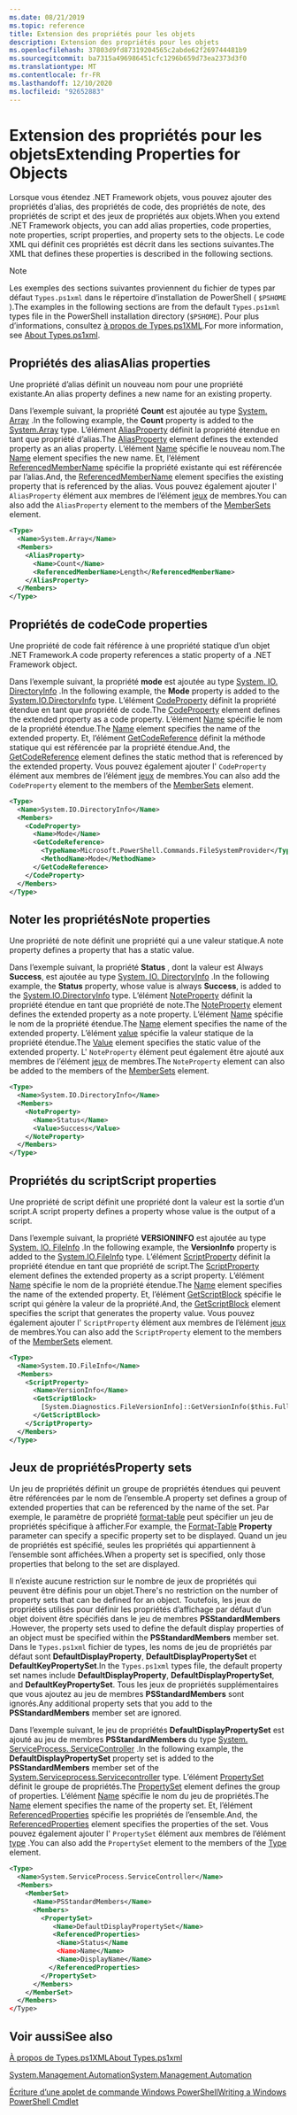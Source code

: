 ```yaml
---
ms.date: 08/21/2019
ms.topic: reference
title: Extension des propriétés pour les objets
description: Extension des propriétés pour les objets
ms.openlocfilehash: 37803d9fd87319204565c2abde62f269744481b9
ms.sourcegitcommit: ba7315a496986451cfc1296b659d73ea2373d3f0
ms.translationtype: MT
ms.contentlocale: fr-FR
ms.lasthandoff: 12/10/2020
ms.locfileid: "92652883"
---
```

# <a name="extending-properties-for-objects"></a><span data-ttu-id="d3170-103">Extension des propriétés pour les objets</span><span class="sxs-lookup"><span data-stu-id="d3170-103">Extending Properties for Objects</span></span>

<span data-ttu-id="d3170-104">Lorsque vous étendez .NET Framework objets, vous pouvez ajouter des propriétés d’alias, des propriétés de code, des propriétés de note, des propriétés de script et des jeux de propriétés aux objets.</span><span class="sxs-lookup"><span data-stu-id="d3170-104">When you extend .NET Framework objects, you can add alias properties, code properties, note properties, script properties, and property sets to the objects.</span></span> <span data-ttu-id="d3170-105">Le code XML qui définit ces propriétés est décrit dans les sections suivantes.</span><span class="sxs-lookup"><span data-stu-id="d3170-105">The XML that defines these properties is described in the following sections.</span></span>

> [!NOTE]
> <span data-ttu-id="d3170-106">Les exemples des sections suivantes proviennent du fichier de types par défaut `Types.ps1xml` dans le répertoire d’installation de PowerShell ( `$PSHOME` ).</span><span class="sxs-lookup"><span data-stu-id="d3170-106">The examples in the following sections are from the default `Types.ps1xml` types file in the PowerShell installation directory (`$PSHOME`).</span></span> <span data-ttu-id="d3170-107">Pour plus d’informations, consultez [à propos de Types.ps1XML](/powershell/module/microsoft.powershell.core/about/about_types.ps1xml).</span><span class="sxs-lookup"><span data-stu-id="d3170-107">For more information, see [About Types.ps1xml](/powershell/module/microsoft.powershell.core/about/about_types.ps1xml).</span></span>

## <a name="alias-properties"></a><span data-ttu-id="d3170-108">Propriétés des alias</span><span class="sxs-lookup"><span data-stu-id="d3170-108">Alias properties</span></span>

<span data-ttu-id="d3170-109">Une propriété d’alias définit un nouveau nom pour une propriété existante.</span><span class="sxs-lookup"><span data-stu-id="d3170-109">An alias property defines a new name for an existing property.</span></span>

<span data-ttu-id="d3170-110">Dans l’exemple suivant, la propriété **Count** est ajoutée au type [System. Array](/dotnet/api/System.Array) .</span><span class="sxs-lookup"><span data-stu-id="d3170-110">In the following example, the **Count** property is added to the [System.Array](/dotnet/api/System.Array) type.</span></span> <span data-ttu-id="d3170-111">L’élément [AliasProperty](/dotnet/api/system.management.automation.psaliasproperty) définit la propriété étendue en tant que propriété d’alias.</span><span class="sxs-lookup"><span data-stu-id="d3170-111">The [AliasProperty](/dotnet/api/system.management.automation.psaliasproperty) element defines the extended property as an alias property.</span></span> <span data-ttu-id="d3170-112">L’élément [Name](/dotnet/api/system.management.automation.psmemberinfo.name) spécifie le nouveau nom.</span><span class="sxs-lookup"><span data-stu-id="d3170-112">The [Name](/dotnet/api/system.management.automation.psmemberinfo.name) element specifies the new name.</span></span> <span data-ttu-id="d3170-113">Et, l’élément [ReferencedMemberName](/dotnet/api/system.management.automation.psaliasproperty.referencedmembername) spécifie la propriété existante qui est référencée par l’alias.</span><span class="sxs-lookup"><span data-stu-id="d3170-113">And, the [ReferencedMemberName](/dotnet/api/system.management.automation.psaliasproperty.referencedmembername) element specifies the existing property that is referenced by the alias.</span></span> <span data-ttu-id="d3170-114">Vous pouvez également ajouter l' `AliasProperty` élément aux membres de l’élément [jeux](/dotnet/api/system.management.automation.psmemberset) de membres.</span><span class="sxs-lookup"><span data-stu-id="d3170-114">You can also add the `AliasProperty` element to the members of the [MemberSets](/dotnet/api/system.management.automation.psmemberset) element.</span></span>

```xml
<Type>
  <Name>System.Array</Name>
  <Members>
    <AliasProperty>
      <Name>Count</Name>
      <ReferencedMemberName>Length</ReferencedMemberName>
    </AliasProperty>
  </Members>
</Type>
```

## <a name="code-properties"></a><span data-ttu-id="d3170-115">Propriétés de code</span><span class="sxs-lookup"><span data-stu-id="d3170-115">Code properties</span></span>

<span data-ttu-id="d3170-116">Une propriété de code fait référence à une propriété statique d’un objet .NET Framework.</span><span class="sxs-lookup"><span data-stu-id="d3170-116">A code property references a static property of a .NET Framework object.</span></span>

<span data-ttu-id="d3170-117">Dans l’exemple suivant, la propriété **mode** est ajoutée au type [System. IO. DirectoryInfo](/dotnet/api/System.IO.DirectoryInfo) .</span><span class="sxs-lookup"><span data-stu-id="d3170-117">In the following example, the **Mode** property is added to the [System.IO.DirectoryInfo](/dotnet/api/System.IO.DirectoryInfo) type.</span></span> <span data-ttu-id="d3170-118">L’élément [CodeProperty](/dotnet/api/system.management.automation.pscodeproperty) définit la propriété étendue en tant que propriété de code.</span><span class="sxs-lookup"><span data-stu-id="d3170-118">The [CodeProperty](/dotnet/api/system.management.automation.pscodeproperty) element defines the extended property as a code property.</span></span> <span data-ttu-id="d3170-119">L’élément [Name](/dotnet/api/system.management.automation.psmemberinfo.name) spécifie le nom de la propriété étendue.</span><span class="sxs-lookup"><span data-stu-id="d3170-119">The [Name](/dotnet/api/system.management.automation.psmemberinfo.name) element specifies the name of the extended property.</span></span> <span data-ttu-id="d3170-120">Et, l’élément [GetCodeReference](/dotnet/api/system.management.automation.pscodeproperty.gettercodereference) définit la méthode statique qui est référencée par la propriété étendue.</span><span class="sxs-lookup"><span data-stu-id="d3170-120">And, the [GetCodeReference](/dotnet/api/system.management.automation.pscodeproperty.gettercodereference) element defines the static method that is referenced by the extended property.</span></span> <span data-ttu-id="d3170-121">Vous pouvez également ajouter l' `CodeProperty` élément aux membres de l’élément [jeux](/dotnet/api/system.management.automation.psmemberset) de membres.</span><span class="sxs-lookup"><span data-stu-id="d3170-121">You can also add the `CodeProperty` element to the members of the [MemberSets](/dotnet/api/system.management.automation.psmemberset) element.</span></span>

```xml
<Type>
  <Name>System.IO.DirectoryInfo</Name>
  <Members>
    <CodeProperty>
      <Name>Mode</Name>
      <GetCodeReference>
        <TypeName>Microsoft.PowerShell.Commands.FileSystemProvider</TypeName>
        <MethodName>Mode</MethodName>
      </GetCodeReference>
    </CodeProperty>
  </Members>
</Type>
```

## <a name="note-properties"></a><span data-ttu-id="d3170-122">Noter les propriétés</span><span class="sxs-lookup"><span data-stu-id="d3170-122">Note properties</span></span>

<span data-ttu-id="d3170-123">Une propriété de note définit une propriété qui a une valeur statique.</span><span class="sxs-lookup"><span data-stu-id="d3170-123">A note property defines a property that has a static value.</span></span>

<span data-ttu-id="d3170-124">Dans l’exemple suivant, la propriété **Status** , dont la valeur est Always **Success**, est ajoutée au type [System. IO. DirectoryInfo](/dotnet/api/System.IO.DirectoryInfo) .</span><span class="sxs-lookup"><span data-stu-id="d3170-124">In the following example, the **Status** property, whose value is always **Success**, is added to the [System.IO.DirectoryInfo](/dotnet/api/System.IO.DirectoryInfo) type.</span></span> <span data-ttu-id="d3170-125">L’élément [NoteProperty](/dotnet/api/system.management.automation.psnoteproperty) définit la propriété étendue en tant que propriété de note.</span><span class="sxs-lookup"><span data-stu-id="d3170-125">The [NoteProperty](/dotnet/api/system.management.automation.psnoteproperty) element defines the extended property as a note property.</span></span> <span data-ttu-id="d3170-126">L’élément [Name](/dotnet/api/system.management.automation.psmemberinfo.name) spécifie le nom de la propriété étendue.</span><span class="sxs-lookup"><span data-stu-id="d3170-126">The [Name](/dotnet/api/system.management.automation.psmemberinfo.name) element specifies the name of the extended property.</span></span> <span data-ttu-id="d3170-127">L’élément [value](/dotnet/api/system.management.automation.psnoteproperty.value) spécifie la valeur statique de la propriété étendue.</span><span class="sxs-lookup"><span data-stu-id="d3170-127">The [Value](/dotnet/api/system.management.automation.psnoteproperty.value) element specifies the static value of the extended property.</span></span> <span data-ttu-id="d3170-128">L' `NoteProperty` élément peut également être ajouté aux membres de l’élément [jeux](/dotnet/api/system.management.automation.psmemberset) de membres.</span><span class="sxs-lookup"><span data-stu-id="d3170-128">The `NoteProperty` element can also be added to the members of the [MemberSets](/dotnet/api/system.management.automation.psmemberset) element.</span></span>

```xml
<Type>
  <Name>System.IO.DirectoryInfo</Name>
  <Members>
    <NoteProperty>
      <Name>Status</Name>
      <Value>Success</Value>
    </NoteProperty>
  </Members>
</Type>
```

## <a name="script-properties"></a><span data-ttu-id="d3170-129">Propriétés du script</span><span class="sxs-lookup"><span data-stu-id="d3170-129">Script properties</span></span>

<span data-ttu-id="d3170-130">Une propriété de script définit une propriété dont la valeur est la sortie d’un script.</span><span class="sxs-lookup"><span data-stu-id="d3170-130">A script property defines a property whose value is the output of a script.</span></span>

<span data-ttu-id="d3170-131">Dans l’exemple suivant, la propriété **VERSIONINFO** est ajoutée au type [System. IO. FileInfo](/dotnet/api/System.IO.FileInfo) .</span><span class="sxs-lookup"><span data-stu-id="d3170-131">In the following example, the **VersionInfo** property is added to the [System.IO.FileInfo](/dotnet/api/System.IO.FileInfo) type.</span></span> <span data-ttu-id="d3170-132">L’élément [ScriptProperty](/dotnet/api/system.management.automation.psscriptproperty) définit la propriété étendue en tant que propriété de script.</span><span class="sxs-lookup"><span data-stu-id="d3170-132">The [ScriptProperty](/dotnet/api/system.management.automation.psscriptproperty) element defines the extended property as a script property.</span></span> <span data-ttu-id="d3170-133">L’élément [Name](/dotnet/api/system.management.automation.psmemberinfo.name) spécifie le nom de la propriété étendue.</span><span class="sxs-lookup"><span data-stu-id="d3170-133">The [Name](/dotnet/api/system.management.automation.psmemberinfo.name) element specifies the name of the extended property.</span></span> <span data-ttu-id="d3170-134">Et, l’élément [GetScriptBlock](/dotnet/api/system.management.automation.psscriptproperty.getterscript) spécifie le script qui génère la valeur de la propriété.</span><span class="sxs-lookup"><span data-stu-id="d3170-134">And, the [GetScriptBlock](/dotnet/api/system.management.automation.psscriptproperty.getterscript) element specifies the script that generates the property value.</span></span> <span data-ttu-id="d3170-135">Vous pouvez également ajouter l' `ScriptProperty` élément aux membres de l’élément [jeux](/dotnet/api/system.management.automation.psmemberset) de membres.</span><span class="sxs-lookup"><span data-stu-id="d3170-135">You can also add the `ScriptProperty` element to the members of the [MemberSets](/dotnet/api/system.management.automation.psmemberset) element.</span></span>

```xml
<Type>
  <Name>System.IO.FileInfo</Name>
  <Members>
    <ScriptProperty>
      <Name>VersionInfo</Name>
      <GetScriptBlock>
        [System.Diagnostics.FileVersionInfo]::GetVersionInfo($this.FullName)
      </GetScriptBlock>
    </ScriptProperty>
  </Members>
</Type>
```

## <a name="property-sets"></a><span data-ttu-id="d3170-136">Jeux de propriétés</span><span class="sxs-lookup"><span data-stu-id="d3170-136">Property sets</span></span>

<span data-ttu-id="d3170-137">Un jeu de propriétés définit un groupe de propriétés étendues qui peuvent être référencées par le nom de l’ensemble.</span><span class="sxs-lookup"><span data-stu-id="d3170-137">A property set defines a group of extended properties that can be referenced by the name of the set.</span></span>
<span data-ttu-id="d3170-138">Par exemple, le paramètre de propriété [format-table](/powershell/module/Microsoft.PowerShell.Utility/Format-Table) 
  peut spécifier un jeu de propriétés spécifique à afficher.</span><span class="sxs-lookup"><span data-stu-id="d3170-138">For example, the [Format-Table](/powershell/module/Microsoft.PowerShell.Utility/Format-Table)
**Property** parameter can specify a specific property set to be displayed.</span></span> <span data-ttu-id="d3170-139">Quand un jeu de propriétés est spécifié, seules les propriétés qui appartiennent à l’ensemble sont affichées.</span><span class="sxs-lookup"><span data-stu-id="d3170-139">When a property set is specified, only those properties that belong to the set are displayed.</span></span>

<span data-ttu-id="d3170-140">Il n’existe aucune restriction sur le nombre de jeux de propriétés qui peuvent être définis pour un objet.</span><span class="sxs-lookup"><span data-stu-id="d3170-140">There's no restriction on the number of property sets that can be defined for an object.</span></span> <span data-ttu-id="d3170-141">Toutefois, les jeux de propriétés utilisés pour définir les propriétés d’affichage par défaut d’un objet doivent être spécifiés dans le jeu de membres **PSStandardMembers** .</span><span class="sxs-lookup"><span data-stu-id="d3170-141">However, the property sets used to define the default display properties of an object must be specified within the **PSStandardMembers** member set.</span></span> <span data-ttu-id="d3170-142">Dans le `Types.ps1xml` fichier de types, les noms de jeu de propriétés par défaut sont **DefaultDisplayProperty**, **DefaultDisplayPropertySet** et **DefaultKeyPropertySet**.</span><span class="sxs-lookup"><span data-stu-id="d3170-142">In the `Types.ps1xml` types file, the default property set names include **DefaultDisplayProperty**, **DefaultDisplayPropertySet**, and **DefaultKeyPropertySet**.</span></span> <span data-ttu-id="d3170-143">Tous les jeux de propriétés supplémentaires que vous ajoutez au jeu de membres **PSStandardMembers** sont ignorés.</span><span class="sxs-lookup"><span data-stu-id="d3170-143">Any additional property sets that you add to the **PSStandardMembers** member set are ignored.</span></span>

<span data-ttu-id="d3170-144">Dans l’exemple suivant, le jeu de propriétés **DefaultDisplayPropertySet** est ajouté au jeu de membres **PSStandardMembers** du type [System. ServiceProcess. ServiceController](/dotnet/api/System.ServiceProcess.ServiceController) .</span><span class="sxs-lookup"><span data-stu-id="d3170-144">In the following example, the **DefaultDisplayPropertySet** property set is added to the **PSStandardMembers** member set of the [System.Serviceprocess.Servicecontroller](/dotnet/api/System.ServiceProcess.ServiceController) type.</span></span> <span data-ttu-id="d3170-145">L’élément [PropertySet](/dotnet/api/system.management.automation.pspropertyset) définit le groupe de propriétés.</span><span class="sxs-lookup"><span data-stu-id="d3170-145">The [PropertySet](/dotnet/api/system.management.automation.pspropertyset) element defines the group of properties.</span></span> <span data-ttu-id="d3170-146">L’élément [Name](/dotnet/api/system.management.automation.psmemberinfo.name) spécifie le nom du jeu de propriétés.</span><span class="sxs-lookup"><span data-stu-id="d3170-146">The [Name](/dotnet/api/system.management.automation.psmemberinfo.name) element specifies the name of the property set.</span></span> <span data-ttu-id="d3170-147">Et, l’élément [ReferencedProperties](/dotnet/api/system.management.automation.pspropertyset.referencedpropertynames) spécifie les propriétés de l’ensemble.</span><span class="sxs-lookup"><span data-stu-id="d3170-147">And, the [ReferencedProperties](/dotnet/api/system.management.automation.pspropertyset.referencedpropertynames) element specifies the properties of the set.</span></span> <span data-ttu-id="d3170-148">Vous pouvez également ajouter l' `PropertySet` élément aux membres de l’élément [type](/dotnet/api/system.management.automation.pstypename) .</span><span class="sxs-lookup"><span data-stu-id="d3170-148">You can also add the `PropertySet` element to the members of the [Type](/dotnet/api/system.management.automation.pstypename) element.</span></span>

```xml
<Type>
  <Name>System.ServiceProcess.ServiceController</Name>
  <Members>
    <MemberSet>
      <Name>PSStandardMembers</Name>
      <Members>
        <PropertySet>
           <Name>DefaultDisplayPropertySet</Name>
           <ReferencedProperties>
            <Name>Status</Name
            <Name>Name</Name>
            <Name>DisplayName</Name>
          </ReferencedProperties>
        </PropertySet>
      </Members>
    </MemberSet>
  </Members>
</Type>
```

## <a name="see-also"></a><span data-ttu-id="d3170-149">Voir aussi</span><span class="sxs-lookup"><span data-stu-id="d3170-149">See also</span></span>

[<span data-ttu-id="d3170-150">À propos de Types.ps1XML</span><span class="sxs-lookup"><span data-stu-id="d3170-150">About Types.ps1xml</span></span>](/powershell/module/microsoft.powershell.core/about/about_types.ps1xml)

[<span data-ttu-id="d3170-151">System.Management.Automation</span><span class="sxs-lookup"><span data-stu-id="d3170-151">System.Management.Automation</span></span>](/dotnet/api/System.Management.Automation)

[<span data-ttu-id="d3170-152">Écriture d’une applet de commande Windows PowerShell</span><span class="sxs-lookup"><span data-stu-id="d3170-152">Writing a Windows PowerShell Cmdlet</span></span>](./writing-a-windows-powershell-cmdlet.md)

